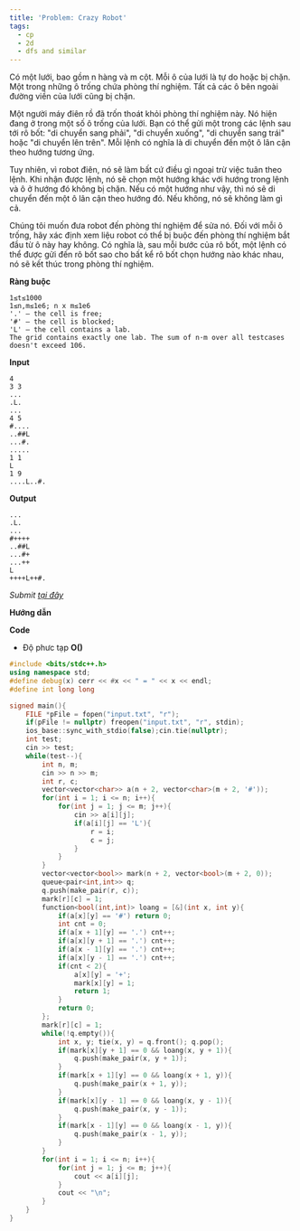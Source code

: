```yaml
---
title: 'Problem: Crazy Robot'
tags:
  - cp
  - 2d
  - dfs and similar
---
```

Có một lưới, bao gồm n hàng và m cột. Mỗi ô của lưới là tự do hoặc bị chặn. Một trong những ô trống chứa phòng thí nghiệm. Tất cả các ô bên ngoài đường viền của lưới cũng bị chặn.

Một người máy điên rồ đã trốn thoát khỏi phòng thí nghiệm này. Nó hiện đang ở trong một số ô trống của lưới. Bạn có thể gửi một trong các lệnh sau tới rô bốt: "di chuyển sang phải", "di chuyển xuống", "di chuyển sang trái" hoặc "di chuyển lên trên". Mỗi lệnh có nghĩa là di chuyển đến một ô lân cận theo hướng tương ứng.

Tuy nhiên, vì robot điên, nó sẽ làm bất cứ điều gì ngoại trừ việc tuân theo lệnh. Khi nhận được lệnh, nó sẽ chọn một hướng khác với hướng trong lệnh và ô ở hướng đó không bị chặn. Nếu có một hướng như vậy, thì nó sẽ di chuyển đến một ô lân cận theo hướng đó. Nếu không, nó sẽ không làm gì cả.

Chúng tôi muốn đưa robot đến phòng thí nghiệm để sửa nó. Đối với mỗi ô trống, hãy xác định xem liệu robot có thể bị buộc đến phòng thí nghiệm bắt đầu từ ô này hay không. Có nghĩa là, sau mỗi bước của rô bốt, một lệnh có thể được gửi đến rô bốt sao cho bất kể rô bốt chọn hướng nào khác nhau, nó sẽ kết thúc trong phòng thí nghiệm.

**Ràng buộc**

```
1≤t≤1000
1≤n,m≤1e6; n x m≤1e6
'.' — the cell is free;
'#' — the cell is blocked;
'L' — the cell contains a lab.
The grid contains exactly one lab. The sum of n⋅m over all testcases doesn't exceed 106.
```

**Input**

```
4
3 3
...
.L.
...
4 5
#....
..##L
...#.
.....
1 1
L
1 9
....L..#.
```

**Output**

```
...
.L.
...
#++++
..##L
...#+
...++
L
++++L++#.
```

<!--more-->

*Submit [tại đây](https://codeforces.com/contest/1613/problem/E)*

**Hướng dẫn**


**Code**

- Độ phưc tạp **O()**

```cpp
#include <bits/stdc++.h>
using namespace std;
#define debug(x) cerr << #x << " = " << x << endl;
#define int long long

signed main(){
    FILE *pFile = fopen("input.txt", "r");
    if(pFile != nullptr) freopen("input.txt", "r", stdin);
    ios_base::sync_with_stdio(false);cin.tie(nullptr);
    int test;
    cin >> test;
    while(test--){
        int n, m;
        cin >> n >> m;
        int r, c;
        vector<vector<char>> a(n + 2, vector<char>(m + 2, '#'));
        for(int i = 1; i <= n; i++){
            for(int j = 1; j <= m; j++){
                cin >> a[i][j];
                if(a[i][j] == 'L'){
                    r = i;
                    c = j;
                }
            }
        }
        vector<vector<bool>> mark(n + 2, vector<bool>(m + 2, 0));
        queue<pair<int,int>> q;
        q.push(make_pair(r, c));
        mark[r][c] = 1;
        function<bool(int,int)> loang = [&](int x, int y){
            if(a[x][y] == '#') return 0;
            int cnt = 0;
            if(a[x + 1][y] == '.') cnt++;
            if(a[x][y + 1] == '.') cnt++;
            if(a[x - 1][y] == '.') cnt++;
            if(a[x][y - 1] == '.') cnt++;
            if(cnt < 2){
                a[x][y] = '+';
                mark[x][y] = 1;
                return 1;
            }
            return 0;
        };
        mark[r][c] = 1;
        while(!q.empty()){
            int x, y; tie(x, y) = q.front(); q.pop();
            if(mark[x][y + 1] == 0 && loang(x, y + 1)){
                q.push(make_pair(x, y + 1));
            }
            if(mark[x + 1][y] == 0 && loang(x + 1, y)){
                q.push(make_pair(x + 1, y));
            }
            if(mark[x][y - 1] == 0 && loang(x, y - 1)){
                q.push(make_pair(x, y - 1));
            }
            if(mark[x - 1][y] == 0 && loang(x - 1, y)){
                q.push(make_pair(x - 1, y));
            }
        }
        for(int i = 1; i <= n; i++){
            for(int j = 1; j <= m; j++){
                cout << a[i][j];
            }
            cout << "\n";
        }
    }
}
```
